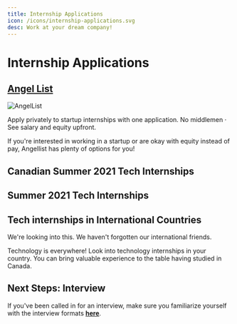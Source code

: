 ```yaml
---
title: Internship Applications
icon: /icons/internship-applications.svg
desc: Work at your dream company!
---
```


# Internship Applications

## [Angel List](https://angel.co/jobs)

![AngelList](./angel-list.jpg)

Apply privately to startup internships with one application. No middlemen · See
salary and equity upfront.

If you're interested in working in a startup or are okay with equity instead of
pay, Angellist has plenty of options for you!

## Canadian Summer 2021 Tech Internships

<grid-1-x-2 link="https://github.com/ChrisDryden/Canadian-Tech-Internships-Summer-2021" img-Src="https://i.itworldcanada.com/wp-content/uploads/2019/02/bigstock-Canadian-Technology-Concept-130056503.jpg" desc="Crowdsourced list of Canadian tech companies that are hiring interns for Summer 2021 that are interested in tech, SWE, and related fields." button="Find out more"></grid-1-x-2>

## Summer 2021 Tech Internships

<grid-1-x-2 :reversed="true" link="https://github.com/pittcsc/Summer2021-Internships" img-Src="https://i.imgur.com/PNNGb.jpg" desc="Keep track of internships for Summer 2021 for undergraduates interested in tech, SWE, and related fields.
All positions are open to anyone enrolled in a Bachelor's degree program." button="Find out more"></grid-1-x-2>

## Tech internships in International Countries

We're looking into this. We haven't forgotten our international friends.

Technology is everywhere! Look into technology internships in your country. You
can bring valuable experience to the table having studied in Canada.

## Next Steps: Interview

If you've been called in for an interview, make sure you familiarize yourself
with the interview formats
[**here**](https://yangshun.github.io/tech-interview-handbook/interview-formats).
